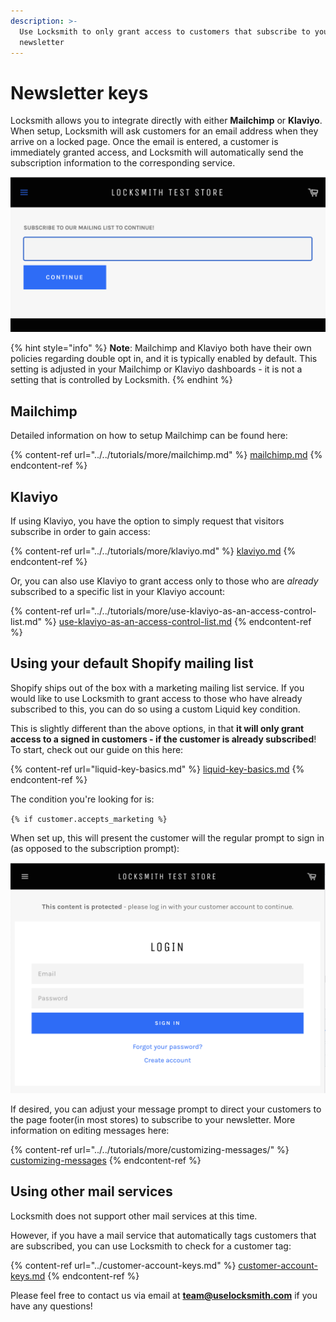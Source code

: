 ```yaml
---
description: >-
  Use Locksmith to only grant access to customers that subscribe to your
  newsletter
---
```


# Newsletter keys

Locksmith allows you to integrate directly with either **Mailchimp** or **Klaviyo**. When setup, Locksmith will ask customers for an email address when they arrive on a locked page. Once the email is entered, a customer is immediately granted access, and Locksmith will automatically send the subscription information to the corresponding service.

![](<../../.gitbook/assets/Screen Shot 2022-07-29 at 2.12.12 PM.png>)

{% hint style="info" %}
**Note**: Mailchimp and Klaviyo both have their own policies regarding double opt in, and it is typically enabled by default. This setting is adjusted in your Mailchimp or Klaviyo dashboards - it is not a setting that is controlled by Locksmith.
{% endhint %}

## Mailchimp

Detailed information on how to setup Mailchimp can be found here:

{% content-ref url="../../tutorials/more/mailchimp.md" %}
[mailchimp.md](../../tutorials/more/mailchimp.md)
{% endcontent-ref %}

## Klaviyo

If using Klaviyo, you have the option to simply request that visitors subscribe in order to gain access:

{% content-ref url="../../tutorials/more/klaviyo.md" %}
[klaviyo.md](../../tutorials/more/klaviyo.md)
{% endcontent-ref %}

Or, you can also use Klaviyo to grant access only to those who are _already_ subscribed to a specific list in your Klaviyo account:

{% content-ref url="../../tutorials/more/use-klaviyo-as-an-access-control-list.md" %}
[use-klaviyo-as-an-access-control-list.md](../../tutorials/more/use-klaviyo-as-an-access-control-list.md)
{% endcontent-ref %}

## Using your default Shopify mailing list

Shopify ships out of the box with a marketing mailing list service. If you would like to use Locksmith to grant access to those who have already subscribed to this, you can do so using a custom Liquid key condition.&#x20;

This is slightly different than the above options, in that **it will only grant access to a signed in customers - if the customer is already subscribed**! To start, check out our guide on this here:

{% content-ref url="liquid-key-basics.md" %}
[liquid-key-basics.md](liquid-key-basics.md)
{% endcontent-ref %}

The condition you're looking for is:

`{% if customer.accepts_marketing %}`

When set up, this will present the customer will the regular prompt to sign in (as opposed to the subscription prompt):

![](<../../.gitbook/assets/Screen Shot 2022-07-27 at 2.45.59 PM (1).png>)

If desired, you can adjust your message prompt to direct your customers to the page footer(in most stores) to subscribe to your newsletter. More information on editing messages here:

{% content-ref url="../../tutorials/more/customizing-messages/" %}
[customizing-messages](../../tutorials/more/customizing-messages/)
{% endcontent-ref %}

## Using other mail services

Locksmith does not support other mail services at this time.&#x20;

However, if you have a mail service that automatically tags customers that are subscribed, you can use Locksmith to check for a customer tag:

{% content-ref url="../customer-account-keys.md" %}
[customer-account-keys.md](../customer-account-keys.md)
{% endcontent-ref %}



Please feel free to contact us via email at **team@uselocksmith.com** if you have any questions!
